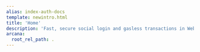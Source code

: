 ```yaml
---
alias: index-auth-docs
template: newintro.html
title: 'Home'
description: 'Fast, secure social login and gasless transactions in Web3 apps.'
arcana:
  root_rel_path: .
---
```


#

<!--
Do not add any content here. Do not remove the # above.
The default landing page is overridden.
-->
